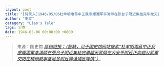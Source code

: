 ```yaml
---
layout: post
title: "[待录入]1946/05/06杜聿明电蒋中正我廖耀湘军李涛师在张台子附近集结完毕龙天武师在大安平附近正向赵公武军交防在桥头威宁基地各附近扫荡残匪等情"
author: "电文"
category: "Liao's Tele"
tags: 分类
date: 1946-05-06 00:00:00 +0800
---
```

> 来源：国史馆 [*原档链接：（暂缺，可于国史馆网站搜索“杜聿明電蔣中正我廖耀湘軍李濤師在張台子附近集結完畢龍天武師在大安平附近正向趙公武軍交防在橋頭威寧基地各附近掃蕩殘匪等情“）*]()
